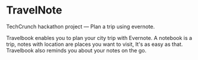 TravelNote
==============

TechCrunch hackathon project — Plan a trip using evernote.

Travelbook enables you to plan your city trip with Evernote. A notebook is a trip, notes with location are places you want to visit, It's as easy as that. Travelbook also reminds you about your notes on the go.
